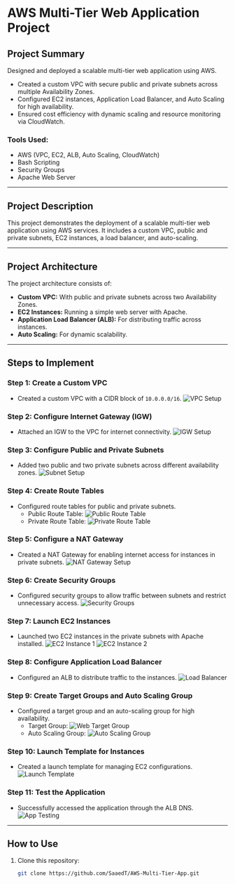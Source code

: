 # AWS Multi-Tier Web Application Project

## Project Summary
Designed and deployed a scalable multi-tier web application using AWS.  
- Created a custom VPC with secure public and private subnets across multiple Availability Zones.  
- Configured EC2 instances, Application Load Balancer, and Auto Scaling for high availability.  
- Ensured cost efficiency with dynamic scaling and resource monitoring via CloudWatch.  

### Tools Used:
- AWS (VPC, EC2, ALB, Auto Scaling, CloudWatch)
- Bash Scripting
- Security Groups
- Apache Web Server

---

## Project Description
This project demonstrates the deployment of a scalable multi-tier web application using AWS services. It includes a custom VPC, public and private subnets, EC2 instances, a load balancer, and auto-scaling.

---

## Project Architecture
The project architecture consists of:
- **Custom VPC:** With public and private subnets across two Availability Zones.
- **EC2 Instances:** Running a simple web server with Apache.
- **Application Load Balancer (ALB):** For distributing traffic across instances.
- **Auto Scaling:** For dynamic scalability.

---

## Steps to Implement

### Step 1: Create a Custom VPC
- Created a custom VPC with a CIDR block of `10.0.0.0/16`.
![VPC Setup](secreenshots/1-Create-VPC.png)

### Step 2: Configure Internet Gateway (IGW)
- Attached an IGW to the VPC for internet connectivity.
![IGW Setup](secreenshots/2-Create-IGW.png)

### Step 3: Configure Public and Private Subnets
- Added two public and two private subnets across different availability zones.
![Subnet Setup](secreenshots/3-Ctreate-Subnets.png)

### Step 4: Create Route Tables
- Configured route tables for public and private subnets.
  - Public Route Table:
  ![Public Route Table](secreenshots/5-Create-PU-Route-Rable.png)
  - Private Route Table:
  ![Private Route Table](secreenshots/5-Create-PR-Route-Table.png)

### Step 5: Configure a NAT Gateway
- Created a NAT Gateway for enabling internet access for instances in private subnets.
![NAT Gateway Setup](secreenshots/4-Create-NAT-GW.png)

### Step 6: Create Security Groups
- Configured security groups to allow traffic between subnets and restrict unnecessary access.
![Security Groups](secreenshots/6-Create-SGs.png)

### Step 7: Launch EC2 Instances
- Launched two EC2 instances in the private subnets with Apache installed.
![EC2 Instance 1](secreenshots/7-Launch-Instance-1.png)
![EC2 Instance 2](secreenshots/7-Launch-Instance-2.png)

### Step 8: Configure Application Load Balancer
- Configured an ALB to distribute traffic to the instances.
![Load Balancer](secreenshots/9-Create-ALB.png)

### Step 9: Create Target Groups and Auto Scaling Group
- Configured a target group and an auto-scaling group for high availability.
  - Target Group:
  ![Web Target Group](secreenshots/8-Create-WebTG.png)
  - Auto Scaling Group:
  ![Auto Scaling Group](secreenshots/11-Create-Auto-Scaling-Group.png)

### Step 10: Launch Template for Instances
- Created a launch template for managing EC2 configurations.
![Launch Template](secreenshots/10-Create-Launch-Template.png)

### Step 11: Test the Application
- Successfully accessed the application through the ALB DNS.
![App Testing](secreenshots/12-This-is-server-1-2.png)

---

## How to Use
1. Clone this repository:
   ```bash
   git clone https://github.com/SaaedT/AWS-Multi-Tier-App.git
